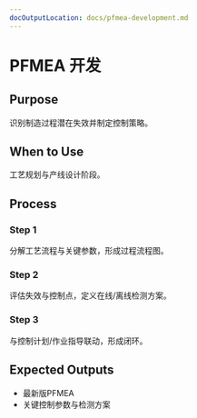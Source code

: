 ```yaml
---
docOutputLocation: docs/pfmea-development.md
---
```


# PFMEA 开发

## Purpose

识别制造过程潜在失效并制定控制策略。

## When to Use

工艺规划与产线设计阶段。

## Process

### Step 1

分解工艺流程与关键参数，形成过程流程图。

### Step 2

评估失效与控制点，定义在线/离线检测方案。

### Step 3

与控制计划/作业指导联动，形成闭环。

## Expected Outputs

- 最新版PFMEA
- 关键控制参数与检测方案
